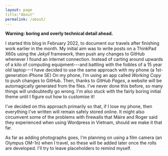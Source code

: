 ```yaml
---
layout: page
title:"About"
permalink: /about/
---
```


**Warning: boring and overly technical detail ahead.**

I started this blog in February 2022, to document our travels after finishing work earlier in the month. My initial aim was to write posts on a ThinkPad X60s using the *Jekyll* framework, then push any changes to GitHub whenever I found an internet connection. Instead of carting around upwards of a kilo of computing equipment---and battling with the foibles of a 15 year old laptop---I have decided to use the same approach with my phone (a 1st-generation iPhone SE) On my phone, I'm using an app called *Working Copy* to push changes to GitHub. Then, thanks to *GitHub Pages*, a website will be automagically generated from the files. I've never done this before, so many things will undoubtedly go wrong. I'm also stuck with the fairly boring initial theme until I figure out how to customise it!

I've decided on this approach primarily so that, if I lose my phone, then everything I've written will remain safely stored online. It might also circumvent some of the problems with firewalls that Máire and Roger said they experienced when using Wordpress in Vietnam, should we make it that far.

As far as adding photographs goes, I'm planning on using a film camera (an Olympus OM-1n) when I travel, so these will be added later once the rolls are developed. I'll try to leave placeholders to remind myself.

